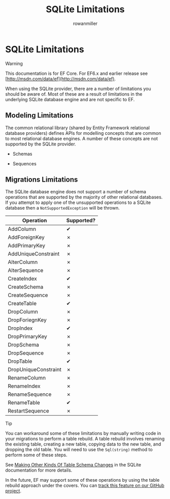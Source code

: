 ﻿---
title: SQLite Limitations
author: rowanmiller
ms.author: rowmil
manager: rowanmiller
ms.date: 10/27/2016
ms.topic: article
ms.assetid: 94ab4800-c460-4caa-a5e8-acdfee6e6ce2
ms.prod: entity-framework-core-
uid: providers/sqlite/limitations
---
# SQLite Limitations

> [!WARNING]
> This documentation is for EF Core. For EF6.x and earlier release see [http://msdn.com/data/ef](http://msdn.com/data/ef).

When using the SQLite provider, there are a number of limitations you should be aware of. Most of these are a result of limitations in the underlying SQLite database engine and are not specific to EF.

## Modeling Limitations

The common relational library (shared by Entity Framework relational database providers) defines APIs for modelling concepts that are common to most relational database engines. A number of these concepts are not supported by the SQLite provider.

* Schemas

* Sequences

## Migrations Limitations

The SQLite database engine does not support a number of schema operations that are supported by the majority of other relational databases. If you attempt to apply one of the unsupported operations to a SQLite database then a `NotSupportedException` will be thrown.

| Operation            | Supported? |
| -------------------- | ---------- |
| AddColumn            | ✔          |
| AddForeignKey        | ✗          |
| AddPrimaryKey        | ✗          |
| AddUniqueConstraint  | ✗          |
| AlterColumn          | ✗          |
| AlterSequence        | ✗          |
| CreateIndex          | ✔          |
| CreateSchema         | ✗          |
| CreateSequence       | ✗          |
| CreateTable          | ✔          |
| DropColumn           | ✗          |
| DropForiegnKey       | ✗          |
| DropIndex            | ✔          |
| DropPrimaryKey       | ✗          |
| DropSchema           | ✗          |
| DropSequence         | ✗          |
| DropTable            | ✔          |
| DropUniqueConstraint | ✗          |
| RenameColumn         | ✗          |
| RenameIndex          | ✗          |
| RenameSequence       | ✗          |
| RenameTable          | ✔          |
| RestartSequence      | ✗          |

> [!TIP]
> You can workaround some of these limitations by manually writing code in your migrations to perform a table rebuild. A table rebuild involves renaming the existing table, creating a new table, copying data to the new table, and dropping the old table. You will need to use the `Sql(string)` method to perform some of these steps.
>
>See [Making Other Kinds Of Table Schema Changes](http://sqlite.org/lang_altertable.html#otheralter) in the SQLite documentation for more details.
>
>In the future, EF may support some of these operations by using the table rebuild approach under the covers. You can [track this feature on our GitHub project](https://github.com/aspnet/EntityFramework/issues/329).
